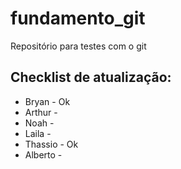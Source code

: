 # fundamento_git
Repositório para testes com o git

## Checklist de atualização: 

* Bryan - Ok
* Arthur - 
* Noah - 
* Laila - 
* Thassio - Ok
* Alberto - 
